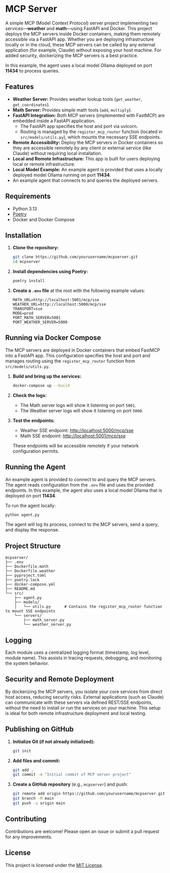 # MCP Server

A simple MCP (Model Context Protocol) server project implementing two services—**weather** and **math**—using FastAPI and Docker. This project deploys the MCP servers inside Docker containers, making them remotely accessible via a FastAPI app. Whether you are deploying infrastructure locally or in the cloud, these MCP servers can be called by any external application (for example, Claude) without exposing your host machine. For added security, dockerizing the MCP servers is a best practice.

In this example, the agent uses a local model Ollama deployed on port **11434** to process queries.

## Features

- **Weather Server:** Provides weather lookup tools (`get_weather`, `get_coordinates`).
- **Math Server:** Provides simple math tools (`add`, `multiply`).
- **FastAPI Integration:** Both MCP servers (implemented with FastMCP) are embedded inside a FastAPI application.
  - The FastAPI app specifies the host and port via uvicorn.
  - Routing is managed by the `register_mcp_router` function (located in `src/models/utils.py`), which mounts the necessary SSE endpoints.
- **Remote Accessibility:** Deploy the MCP servers in Docker containers so they are accessible remotely by any client or external service (like Claude) without requiring local installation.
- **Local and Remote Infrastructure:** This app is built for users deploying local or remote infrastructure.
- **Local Model Example:** An example agent is provided that uses a locally deployed model Ollama running on port **11434**.
- An example agent that connects to and queries the deployed servers.

## Requirements

- Python 3.13
- [Poetry](https://python-poetry.org/)
- Docker and Docker Compose

## Installation

1. **Clone the repository:**

   ```sh
   git clone https://github.com/yourusername/mcpserver.git
   cd mcpserver
   ```

2. **Install dependencies using Poetry:**

   ```sh
   poetry install
   ```

3. **Create a `.env` file** at the root with the following example values:

   ```properties
   MATH_URL=http://localhost:5001/mcp/sse
   WEATHER_URL=http://localhost:5000/mcp/sse
   TRANSPORT=sse
   MODE=prod
   PORT_MATH_SERVER=5001
   PORT_WEATHER_SERVER=5000
      ```

## Running via Docker Compose

The MCP servers are deployed in Docker containers that embed FastMCP into a FastAPI app. This configuration specifies the host and port and manages routing using the `register_mcp_router` function from `src/models/utils.py`.

1. **Build and bring up the services:**

   ```sh
   docker-compose up --build
   ```

2. **Check the logs:**

   - The Math server logs will show it listening on port `5001`.
   - The Weather server logs will show it listening on port `5000`.

3. **Test the endpoints:**

   - Weather SSE endpoint: [http://localhost:5000/mcp/sse](http://localhost:5000/mcp/sse)
   - Math SSE endpoint: [http://localhost:5001/mcp/sse](http://localhost:5001/mcp/sse)

   These endpoints will be accessible remotely if your network configuration permits.

## Running the Agent

An example agent is provided to connect to and query the MCP servers. The agent reads configuration from the `.env` file and uses the provided endpoints. In this example, the agent also uses a local model Ollama that is deployed on port **11434**.

To run the agent locally:

```sh
python agent.py
```

The agent will log its process, connect to the MCP servers, send a query, and display the response.

## Project Structure

```
mcpserver/
├── .env
├── Dockerfile.math
├── Dockerfile.weather
├── pyproject.toml
├── poetry.lock
├── docker-compose.yml
├── README.md
└── src/
    ├── agent.py
    ├── models/
    │   └── utils.py      # Contains the register_mcp_router function to mount SSE endpoints
    └── servers/
        ├── math_server.py
        └── weather_server.py
```

## Logging

Each module uses a centralized logging format (timestamp, log level, module name). This assists in tracing requests, debugging, and monitoring the system behavior.

## Security and Remote Deployment

By dockerizing the MCP servers, you isolate your core services from direct host access, reducing security risks. External applications (such as Claude) can communicate with these servers via defined REST/SSE endpoints, without the need to install or run the services on your machine. This setup is ideal for both remote infrastructure deployment and local testing.

## Publishing on GitHub

1. **Initialize Git (if not already initialized):**

   ```sh
   git init
   ```

2. **Add files and commit:**

   ```sh
   git add .
   git commit -m "Initial commit of MCP server project"
   ```

3. **Create a GitHub repository** (e.g., `mcpserver`) and push:

   ```sh
   git remote add origin https://github.com/yourusername/mcpserver.git
   git branch -M main
   git push -u origin main
   ```

## Contributing

Contributions are welcome! Please open an issue or submit a pull request for any improvements.

## License

This project is licensed under the [MIT License](LICENSE).